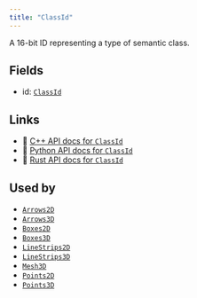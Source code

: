```yaml
---
title: "ClassId"
---
```


A 16-bit ID representing a type of semantic class.

## Fields

* id: [`ClassId`](../datatypes/class_id.md)

## Links
 * 🌊 [C++ API docs for `ClassId`](https://ref.rerun.io/docs/cpp/stable/structrerun_1_1components_1_1ClassId.html)
 * 🐍 [Python API docs for `ClassId`](https://ref.rerun.io/docs/python/stable/common/components#rerun.components.ClassId)
 * 🦀 [Rust API docs for `ClassId`](https://docs.rs/rerun/latest/rerun/components/struct.ClassId.html)


## Used by

* [`Arrows2D`](../archetypes/arrows2d.md?speculative-link)
* [`Arrows3D`](../archetypes/arrows3d.md)
* [`Boxes2D`](../archetypes/boxes2d.md)
* [`Boxes3D`](../archetypes/boxes3d.md)
* [`LineStrips2D`](../archetypes/line_strips2d.md)
* [`LineStrips3D`](../archetypes/line_strips3d.md)
* [`Mesh3D`](../archetypes/mesh3d.md)
* [`Points2D`](../archetypes/points2d.md)
* [`Points3D`](../archetypes/points3d.md)
